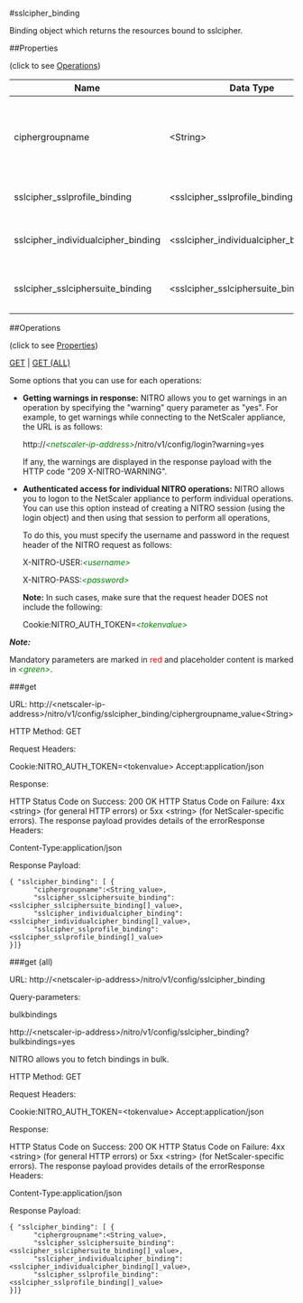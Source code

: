 #sslcipher_binding

Binding object which returns the resources bound to sslcipher.


##Properties 
<span>(click to see [Operations](#operations))</span>


<table><thead><tr><th>Name</th><th> Data Type</th><th> Permissions</th><th>Description</th></tr></thead><tbody><tr><td>ciphergroupname</td><td>&lt;String></td><td>Read-write</td><td>Name of the cipher group for which to show detailed information.&lt;br>Minimum length = 1</td><tr><tr><td>sslcipher_sslprofile_binding</td><td>&lt;sslcipher_sslprofile_binding[]></td><td>Read-only</td><td>sslprofile that can be bound to sslcipher.</td><tr><tr><td>sslcipher_individualcipher_binding</td><td>&lt;sslcipher_individualcipher_binding[]></td><td>Read-only</td><td>individualcipher that can be bound to sslcipher.</td><tr><tr><td>sslcipher_sslciphersuite_binding</td><td>&lt;sslcipher_sslciphersuite_binding[]></td><td>Read-only</td><td>sslciphersuite that can be bound to sslcipher.</td><tr></tbody></table>
##Operations 
<span>(click to see [Properties](#properties))</span>


[GET](#get) | [GET (ALL)](#get-(all))


Some options that you can use for each operations:
<ul><li><p><b>Getting warnings in response:</b> NITRO allows you to get warnings in an operation by specifying the "warning" query parameter as "yes". For example, to get warnings while connecting to the NetScaler appliance, the URL is as follows:</p><p>http://<span style="color:green;font-style:italic;">&lt;netscaler-ip-address&gt;</span>/nitro/v1/config/login?warning=yes</p><p>If any, the warnings are displayed in the response payload with the HTTP code "209 X-NITRO-WARNING".</p></li><li><p><b>Authenticated access for individual NITRO operations:</b> NITRO allows you to logon to the NetScaler appliance to perform individual operations. You can use this option instead of creating a NITRO session (using the login object) and then using that session to perform all operations,</p><p>To do this, you must specify the username and password in the request header of the NITRO request as follows:</p><p>X-NITRO-USER:<span style="color:green;font-style:italic;">&lt;username&gt;</span></p><p>X-NITRO-PASS:<span style="color:green;font-style:italic;">&lt;password&gt;</span></p><p><b>Note:</b> In such cases, make sure that the request header DOES not include the following:</p><p>Cookie:NITRO_AUTH_TOKEN=<span style="color:green;font-style:italic;">&lt;tokenvalue&gt;</span></p></li></ul>



***Note:*** 
Mandatory parameters are marked in <span style="color:#FF0000;">red</span> and placeholder content is marked in <span style="color:green;font-style:italic">&lt;green&gt;</span>.

###get



URL: http://&lt;netscaler-ip-address&gt;/nitro/v1/config/sslcipher_binding/ciphergroupname_value&lt;String&gt;
HTTP Method: GET
Request Headers:

Cookie:NITRO_AUTH_TOKEN=&lt;tokenvalue&gt;Accept:application/json

Response:
HTTP Status Code on Success: 200 OKHTTP Status Code on Failure: 4xx &lt;string&gt; (for general HTTP errors) or 5xx &lt;string&gt; (for NetScaler-specific errors). The response payload provides details of the errorResponse Headers:

Content-Type:application/json

Response Payload: ```{ "sslcipher_binding": [ {      "ciphergroupname":<String_value>,      "sslcipher_sslciphersuite_binding":<sslcipher_sslciphersuite_binding[]_value>,      "sslcipher_individualcipher_binding":<sslcipher_individualcipher_binding[]_value>,      "sslcipher_sslprofile_binding":<sslcipher_sslprofile_binding[]_value>}]}```



###get (all)



URL: http://&lt;netscaler-ip-address&gt;/nitro/v1/config/sslcipher_binding
Query-parameters:
bulkbindings
http://&lt;netscaler-ip-address&gt;/nitro/v1/config/sslcipher_binding?bulkbindings=yes
NITRO allows you to fetch bindings in bulk.



HTTP Method: GET
Request Headers:

Cookie:NITRO_AUTH_TOKEN=&lt;tokenvalue&gt;Accept:application/json

Response:
HTTP Status Code on Success: 200 OKHTTP Status Code on Failure: 4xx &lt;string&gt; (for general HTTP errors) or 5xx &lt;string&gt; (for NetScaler-specific errors). The response payload provides details of the errorResponse Headers:

Content-Type:application/json

Response Payload: ```{ "sslcipher_binding": [ {      "ciphergroupname":<String_value>,      "sslcipher_sslciphersuite_binding":<sslcipher_sslciphersuite_binding[]_value>,      "sslcipher_individualcipher_binding":<sslcipher_individualcipher_binding[]_value>,      "sslcipher_sslprofile_binding":<sslcipher_sslprofile_binding[]_value>}]}```



